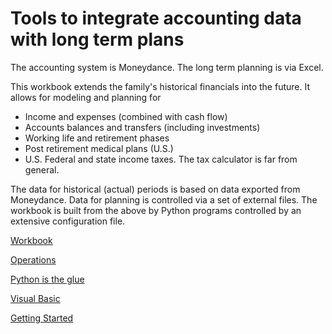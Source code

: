 # Tools to integrate accounting data with long term plans

The accounting system is Moneydance.  The long term planning is via Excel.

This workbook extends the family's historical financials into the future.  It allows for modeling and planning for 

- Income and expenses (combined with cash flow)
- Accounts balances and transfers (including investments)
- Working life and retirement phases
- Post retirement medical plans (U.S.)
- U.S. Federal and state income taxes. The tax calculator is far from general.

The data for historical (actual) periods is based on data exported from Moneydance.
Data for planning is controlled via a set of external files.
The workbook is built from the above by Python programs controlled by an extensive configuration file.

[Workbook](workbook.md)

[Operations](operations.md)

[Python is the glue](./python.md)

[Visual Basic](vba_index.md)

[Getting Started](setup.md)
